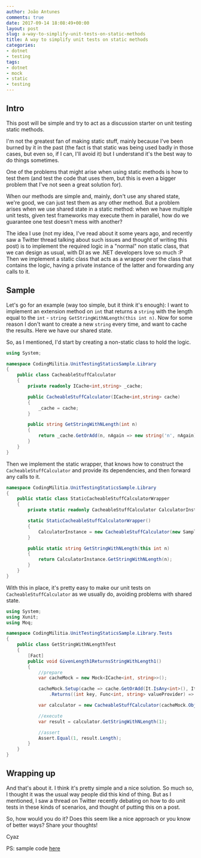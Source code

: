 ```yaml
---
author: João Antunes
comments: true
date: 2017-09-14 18:08:49+00:00
layout: post
slug: a-way-to-simplify-unit-tests-on-static-methods
title: A way to simplify unit tests on static methods
categories:
- dotnet
- testing
tags:
- dotnet
- mock
- static
- testing
---
```


## Intro


This post will be simple and try to act as a discussion starter on unit testing static methods.

I'm not the greatest fan of making static stuff, mainly because I've been burned by it in the past (the fact is that static was being used badly in those cases, but even so, if I can, I'll avoid it) but I understand it's the best way to do things sometimes.

One of the problems that might arise when using static methods is how to test them (and test the code that uses them, but this is even a bigger problem that I've not seen a great solution for).

When our methods are simple and, mainly, don't use any shared state, we're good, we can just test them as any other method. But a problem arises when we use shared state in a static method: when we have multiple unit tests, given test frameworks may execute them in parallel, how do we guarantee one test doesn't mess with another?

The idea I use (not my idea, I've read about it some years ago, and recently saw a Twitter thread talking about such issues and thought of writing this post) is to implement the required logic in a "normal" non static class, that we can design as usual, with DI as we .NET developers love so much :P Then we implement a static class that acts as a wrapper over the class that contains the logic, having a private instance of the latter and forwarding any calls to it.


## Sample


Let's go for an example (way too simple, but it think it's enough): I want to implement an extension method on `int` that returns a `string` with the length equal to the `int` - `string GetStringWithNLength(this int n)`. Now for some reason I don't want to create a new `string` every time, and want to cache the results. Here we have our shared state.

So, as I mentioned, I'd start by creating a non-static class to hold the logic.

```csharp
using System;

namespace CodingMilitia.UnitTestingStaticsSample.Library
{
    public class CacheableStuffCalculator
    {
        private readonly ICache<int,string> _cache;

        public CacheableStuffCalculator(ICache<int,string> cache)
        {
            _cache = cache;
        }

        public string GetStringWithNLength(int n)
        {
            return _cache.GetOrAdd(n, nAgain => new string('n', nAgain));
        }
    }
}
```

Then we implement the static wrapper, that knows how to construct the `CacheableStuffCalculator` and provide its dependencies, and then forward any calls to it.

```csharp
namespace CodingMilitia.UnitTestingStaticsSample.Library
{
    public static class StaticCacheableStuffCalculatorWrapper
    {
        private static readonly CacheableStuffCalculator CalculatorInstance;

        static StaticCacheableStuffCalculatorWrapper()
        {
            CalculatorInstance = new CacheableStuffCalculator(new SampleCache<int,string>());
        }

        public static string GetStringWithNLength(this int n)
        {
            return CalculatorInstance.GetStringWithNLength(n);
        }
    }
}
```

With this in place, it's pretty easy to make our unit tests on `CacheableStuffCalculator` as we usually do, avoiding problems with shared state.

```csharp
using System;
using Xunit;
using Moq;

namespace CodingMilitia.UnitTestingStaticsSample.Library.Tests
{
    public class GetStringWithNLengthTest
    {
        [Fact]
        public void GivenLength1ReturnsStringWithLength1()
        {
            //prepare
            var cacheMock = new Mock<ICache<int, string>>();

            cacheMock.Setup(cache => cache.GetOrAdd(It.IsAny<int>(), It.IsAny<Func<int, string>>()))
                .Returns((int key, Func<int, string> valueProvider) => valueProvider(key));

            var calculator = new CacheableStuffCalculator(cacheMock.Object);

            //execute
            var result = calculator.GetStringWithNLength(1);

            //assert
            Assert.Equal(1, result.Length);
        }
    }
}
```


## Wrapping up


And that's about it. I think it's pretty simple and a nice solution. So much so, I thought it was the usual way people did this kind of thing. But as I mentioned, I saw a thread on Twitter recently debating on how to do unit tests in these kinds of scenarios, and thought of putting this on a post.

So, how would you do it? Does this seem like a nice approach or you know of better ways? Share your thoughts!

Cyaz

PS: sample code [here](https://github.com/joaofbantunes/UnitTestingStaticsSample)
